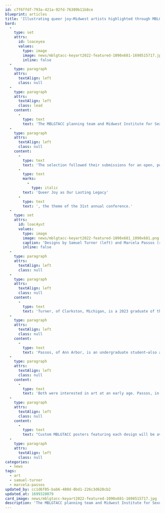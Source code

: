 ```yaml
---
id: c7f6ffdf-793a-421a-92fd-76389b11b8ce
blueprint: articles
title: 'Illustrating queer joy—Midwest artists highlighted through MBLGTACC commissioned art'
bard:
  -
    type: set
    attrs:
      id: loaceyea
      values:
        type: image
        image: news/mblgtacc-keyart2022-featured-1090x681-1698515717.jpg
        inline: false
  -
    type: paragraph
    attrs:
      textAlign: left
      class: null
  -
    type: paragraph
    attrs:
      textAlign: left
      class: lead
    content:
      -
        type: text
        text: 'The MBLGTACC planning team and Midwest Institute for Sexuality and Gender Diversity will feature the creative work of Samuel Turner and Marcela Passos in Lexington this week. '
  -
    type: paragraph
    attrs:
      textAlign: left
      class: null
    content:
      -
        type: text
        text: 'The selection followed their submissions for an open, public commission of art by LGBTQIA+ Midwesterners. Artists were asked to reflect on the meanings and possibilities of '
      -
        type: text
        marks:
          -
            type: italic
        text: 'Queer Joy as Our Lasting Legacy'
      -
        type: text
        text: ', the theme of the 31st annual conference.'
  -
    type: set
    attrs:
      id: loac4yut
      values:
        type: image
        image: news/mblgtacc-keyart2022-featured-1090x681_1090x681.png
        caption: 'Designs by Samuel Turner (left) and Marcela Passos (right) for MBLGTACC'
        inline: false
  -
    type: paragraph
    attrs:
      textAlign: left
      class: null
  -
    type: paragraph
    attrs:
      textAlign: left
      class: null
    content:
      -
        type: text
        text: 'Turner, of Clarkston, Michigan, is a 2023 graduate of the University of Michigan''s Penny Stamps School of Art and Design. He drew inspiration for his piece from queer elders. "Their pain resulted in a society where I can exist freely," Turner said. "I imagined a couple embracing one another with a love so strong that they became a tree. Their wide-reaching canopy can provide shade and comfort to anyone who may pass by, assisting couples who too plant their seed in the same grove. The implication is that though these people may have passed away, their love will live on and make the lives of others that much easier. Through perseverance, we can all achieve a sense of belonging and self-actualization when connected to our community." '
  -
    type: paragraph
    attrs:
      textAlign: left
      class: null
    content:
      -
        type: text
        text: 'Passos, of Ann Arbor, is an undergraduate student—also at the Stamps School. "Queer joy is about finding love and happiness when life seems to be working against you," said Passos. "It''s about finding a community that listens, speaks out, and understands. Queer joy is everywhere, but only if you know how to find it."'
  -
    type: paragraph
    attrs:
      textAlign: left
      class: null
    content:
      -
        type: text
        text: 'Both were interested in art at an early age. Passos, in her submission to the selection committee, wrote,  "I have been drawing since I could hold a pencil." And Turner said his earliest memories of gravitating toward art came when he was in preschool—"I was anxious to talk to the other children, and drawing was a good excuse to be in your own world and express your thoughts. The act of artmaking was eventually something I could use to connect with others."'
  -
    type: paragraph
    attrs:
      textAlign: left
      class: null
    content:
      -
        type: text
        text: "Custom MBLGTACC posters featuring each design will be available for free to attendees at the Maker Market and Vendor Fair, while supplies last. Turner's submission was also chosen for the cover of the keepsake program booklet. Both artists were compensated for their time and labor."
  -
    type: paragraph
    attrs:
      textAlign: left
      class: null
categories:
  - news
tags:
  - art
  - samuel-turner
  - marcela-passos
updated_by: cc1d6f85-bab6-480d-8bd1-226c3d628cb2
updated_at: 1699328079
card_image: news/mblgtacc-keyart2022-featured-1090x681-1698515717.jpg
description: 'The MBLGTACC planning team and Midwest Institute for Sexuality and Gender Diversity will feature the creative work of Samuel Turner and Marcela Passos in Lexington this week.'
---
```

